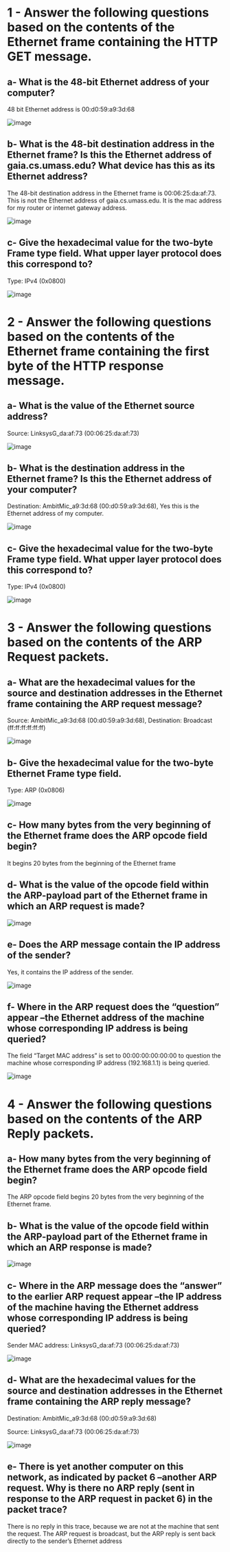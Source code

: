 # 1 - Answer the following questions based on the contents of the Ethernet frame containing the HTTP GET message.

## a- What is the 48-bit Ethernet address of your computer?

48 bit Ethernet address is 00:d0:59:a9:3d:68

![image](https://github.com/udayk01/network_f/assets/52235763/8756ed20-5dd2-4b53-94e7-7fc8c7237c5e)

## b- What is the 48-bit destination address in the Ethernet frame? Is this the Ethernet address of gaia.cs.umass.edu? What device has this as its Ethernet address?

The 48-bit destination address in the Ethernet frame is 00:06:25:da:af:73. This is not the Ethernet address of gaia.cs.umass.edu.  It is the mac address for my router or internet gateway address.

![image](https://github.com/udayk01/network_f/assets/52235763/233f282d-416f-4eab-ad00-55d419aae9df)

## c- Give the hexadecimal value for the two-byte Frame type field. What upper layer protocol does this correspond to?

Type: IPv4 (0x0800)

![image](https://github.com/udayk01/network_f/assets/52235763/049747c9-8ce3-45d7-93d1-5466f2b5ef8a)

# 2 - Answer the following questions based on the contents of the Ethernet frame containing the first byte of the HTTP response message.

## a- What is the value of the Ethernet source address?

Source: LinksysG_da:af:73 (00:06:25:da:af:73)

![image](https://github.com/udayk01/network_f/assets/52235763/834c5b1d-5fad-45c0-b81f-7a07f9996fea)

## b- What is the destination address in the Ethernet frame? Is this the Ethernet address of your computer?

Destination: AmbitMic_a9:3d:68 (00:d0:59:a9:3d:68), Yes this is the Ethernet address of my computer.

![image](https://github.com/udayk01/network_f/assets/52235763/3173ca30-0694-409a-9a3a-6a82025588f5)

## c- Give the hexadecimal value for the two-byte Frame type field. What upper layer protocol does this correspond to?

Type: IPv4 (0x0800)

![image](https://github.com/udayk01/network_f/assets/52235763/03692a87-b2bb-4a6b-8ec4-22c689acda79)

# 3 - Answer the following questions based on the contents of the ARP Request packets.

## a- What are the hexadecimal values for the source and destination addresses in the Ethernet frame containing the ARP request message?

Source: AmbitMic_a9:3d:68 (00:d0:59:a9:3d:68), Destination: Broadcast (ff:ff:ff:ff:ff:ff)

![image](https://github.com/udayk01/network_f/assets/52235763/c46c22aa-53cb-48eb-84f0-c4b487a5ac4d)

## b- Give the hexadecimal value for the two-byte Ethernet Frame type field. 

Type: ARP (0x0806)

![image](https://github.com/udayk01/network_f/assets/52235763/4f7dc33e-b432-4df4-b9c2-dc55cdb65d35)

## c- How many bytes from the very beginning of the Ethernet frame does the ARP opcode field begin?

It begins 20 bytes from the beginning of the Ethernet frame

## d- What is the value of the opcode field within the ARP-payload part of the Ethernet frame in which an ARP request is made?

![image](https://github.com/udayk01/network_f/assets/52235763/5e85d2ea-9a60-4830-b370-bae300f26d50)

## e- Does the ARP message contain the IP address of the sender?

Yes, it contains the IP address of the sender.

![image](https://github.com/udayk01/network_f/assets/52235763/5af5d904-a91c-4373-8db3-a7967f92a36e)

## f- Where in the ARP request does the “question” appear –the Ethernet address of the machine whose corresponding IP address is being queried? 

The field “Target MAC address” is set to 00:00:00:00:00:00 to question the machine whose corresponding IP address (192.168.1.1) is being queried.

![image](https://github.com/udayk01/network_f/assets/52235763/5cd086dc-9583-429f-bbcd-62abd545cc01)

# 4 - Answer the following questions based on the contents of the ARP Reply packets.

## a- How many bytes from the very beginning of the Ethernet frame does the ARP opcode field begin?

The ARP opcode field begins 20 bytes from the very beginning of the Ethernet frame.

## b- What is the value of the opcode field within the ARP-payload part of the Ethernet frame in which an ARP response is made?

![image](https://github.com/udayk01/network_f/assets/52235763/8412d909-f836-4662-be03-1f56795b87c3)

## c- Where in the ARP message does the “answer” to the earlier ARP request appear –the IP address of the machine having the Ethernet address whose corresponding IP address is being queried?

Sender MAC address: LinksysG_da:af:73 (00:06:25:da:af:73)

![image](https://github.com/udayk01/network_f/assets/52235763/084a08a2-250b-49ea-b352-f1386e26f394)

## d- What are the hexadecimal values for the source and destination addresses in the Ethernet frame containing the ARP reply message?

Destination: AmbitMic_a9:3d:68 (00:d0:59:a9:3d:68)

Source: LinksysG_da:af:73 (00:06:25:da:af:73)

![image](https://github.com/udayk01/network_f/assets/52235763/9546ae34-7176-4fa9-84b3-b2f2ba57b157)

## e- There is yet another computer on this network, as indicated by packet 6 –another ARP request. Why is there no ARP reply (sent in response to the ARP request in packet 6) in the packet trace?

There is no reply in this trace, because we are not at the machine that sent the request. The ARP request is broadcast, but the ARP reply is sent back directly to the sender’s Ethernet address



















